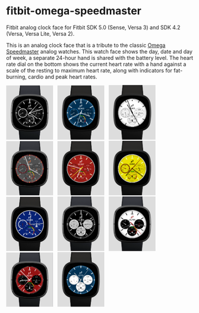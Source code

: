 # fitbit-omega-speedmaster
Fitbit analog clock face for Fitbit SDK 5.0 (Sense, Versa 3) and SDK 4.2 (Versa, Versa Lite, Versa 2).

This is an analog clock face that is a tribute to the classic [Omega Speedmaster](https://www.omegawatches.com/en-us/watches/speedmaster)
analog watches. This watch face shows the day, date and day of week,
a separate 24-hour hand is shared with the battery level. The heart rate dial on the 
bottom shows the current heart rate with a hand against a scale of the resting to maximum
heart rate, along with indicators for fat-burning, cardio and peak heart rates.

<img src="./faceimages/BlackWatch.png" alt="Black Speedmaster"
width="25%"> &nbsp;  <img src="./faceimages/WhiteOnBlueWatch.png" alt="White on Blue Speedmaster"
width="25%"> &nbsp;  <img src="./faceimages/MaruiWhiteWatch.png" alt="Marui White Speedmaster"
width="25%"> &nbsp;  <img src="./faceimages/OrangeOnGreyWatch.png" alt="Orange on White Speedmaster"
width="25%"> &nbsp;  <img src="./faceimages/SchumacherRedWatch.png" alt="Schumacher Red Speedmaster"
width="25%"> &nbsp;  <img src="./faceimages/SchumacherYellowWatch.png" alt="Schumacher Yellow Speedmaster"
width="25%"> &nbsp;  <img src="./faceimages/SchumacherBlueWatch.png" alt="Schumacher Blue Speedmaster"
width="25%"> &nbsp;  <img src="./faceimages/BlackAndSilverWatch.png" alt="Black and Silver Speedmaster"
width="25%"> &nbsp;  <img src="./faceimages/WhiteAndBlackWatch.png" alt="White andBlack Speedmaster"
width="25%"> &nbsp;  <img src="./faceimages/RedAndBlackWatch.png" alt="Red and Black Speedmaster"
width="25%"> &nbsp;  <img src="./faceimages/BlueAndWhiteWatch.png" alt="Blue and White Speedmaster"
width="25%"> &nbsp;
